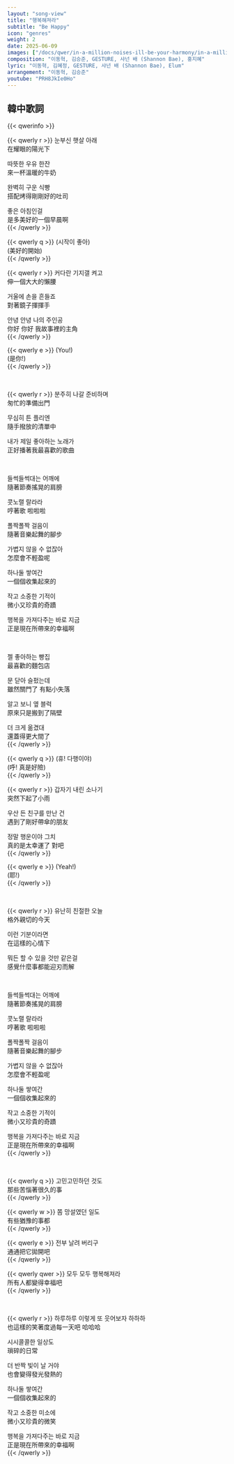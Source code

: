 ```yaml
---
layout: "song-view"
title: "행복해져라"
subtitle: "Be Happy"
icon: "genres"
weight: 2
date: 2025-06-09
images: ["/docs/qwer/in-a-million-noises-ill-be-your-harmony/in-a-million-noises-ill-be-your-harmony.jpg"]
composition: "이동혁, 김승준, GESTURE, 샤넌 배 (Shannon Bae), 홍지혜"
lyric: "이동혁, 김혜정, GESTURE, 샤넌 배 (Shannon Bae), Elum"
arrangement: "이동혁, 김승준"
youtube: "PRH8JkIe0Ho"
---
```


## 韓中歌詞

{{< qwerinfo >}}

{{< qwerly r >}}
눈부신 햇살 아래  
在耀眼的陽光下  

따뜻한 우유 한잔  
來一杯溫暖的牛奶  

완벽히 구운 식빵  
搭配烤得剛剛好的吐司  

좋은 아침인걸  
是多美好的一個早晨啊  
{{< /qwerly >}}

{{< qwerly q >}}
(시작이 좋아)  
(美好的開始)  
{{< /qwerly >}}

{{< qwerly r >}}
커다란 기지갤 켜고  
伸一個大大的懶腰  

거울에 손을 흔들죠  
對著鏡子揮揮手  

안녕 안녕 나의 주인공  
你好 你好 我故事裡的主角  
{{< /qwerly >}}

{{< qwerly e >}}
(You!)  
(是你!)  
{{< /qwerly >}}

<br>

{{< qwerly r >}}
분주히 나갈 준비하며  
匆忙的準備出門  

무심히 튼 플리엔  
隨手撥放的清單中  

내가 제일 좋아하는 노래가  
正好播著我最喜歡的歌曲  

<br>

들썩들썩대는 어깨에  
隨著節奏搖晃的肩膀  

콧노랠 랄라라  
哼著歌 啦啦啦  

폴짝폴짝 걸음이  
隨著音樂起舞的腳步  

가볍지 않을 수 없잖아  
怎麼會不輕盈呢  

하나둘 쌓여간  
一個個收集起來的  

작고 소중한 기적이  
微小又珍貴的奇蹟  

행복을 가져다주는 바로 지금  
正是現在所帶來的幸福啊  

<br>

젤 좋아하는 빵집  
最喜歡的麵包店  

문 닫아 슬펐는데  
雖然關門了 有點小失落  

알고 보니 옆 블럭  
原來只是搬到了隔壁  

더 크게 옮겼대  
還蓋得更大間了  
{{< /qwerly >}}

{{< qwerly q >}}
(휴! 다행이야)  
(呼! 真是好險)  
{{< /qwerly >}}

{{< qwerly r >}}
갑자기 내린 소나기  
突然下起了小雨  

우산 든 친구를 만난 건  
遇到了剛好帶傘的朋友  

정말 행운이야 그치  
真的是太幸運了 對吧  
{{< /qwerly >}}

{{< qwerly e >}}
(Yeah!)  
(耶!)  
{{< /qwerly >}}

<br>

{{< qwerly r >}}
유난히 친절한 오늘  
格外親切的今天  

이런 기분이라면  
在這樣的心情下  

뭐든 할 수 있을 것만 같은걸  
感覺什麼事都能迎刃而解  

<br>

들썩들썩대는 어깨에  
隨著節奏搖晃的肩膀  

콧노랠 랄라라  
哼著歌 啦啦啦  

폴짝폴짝 걸음이  
隨著音樂起舞的腳步  

가볍지 않을 수 없잖아  
怎麼會不輕盈呢  

하나둘 쌓여간  
一個個收集起來的  

작고 소중한 기적이  
微小又珍貴的奇蹟  

행복을 가져다주는 바로 지금  
正是現在所帶來的幸福啊  
{{< /qwerly >}}

<br>

{{< qwerly q >}}
고민고민하던 것도  
那些苦惱著很久的事  
{{< /qwerly >}}

{{< qwerly w >}}
쫌 망설였던 일도  
有些猶豫的事都  
{{< /qwerly >}}

{{< qwerly e >}}
전부 날려 버리구  
通通把它拋開吧  
{{< /qwerly >}}

{{< qwerly qwer >}}
모두 모두 행복해져라  
所有人都變得幸福吧  
{{< /qwerly >}}

<br>

{{< qwerly r >}}
하루하루 이렇게 또 웃어보자 하하하  
也這樣的笑著度過每一天吧 哈哈哈  

시시콜콜한 일상도  
瑣碎的日常

더 반짝 빛이 날 거야  
也會變得發光發熱的  

하나둘 쌓여간  
一個個收集起來的  

작고 소중한 미소에  
微小又珍貴的微笑  

행복을 가져다주는 바로 지금  
正是現在所帶來的幸福啊  
{{< /qwerly >}}
